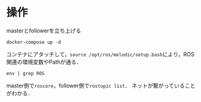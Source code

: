 # 操作

masterとfollowerを立ち上げる

```
docker-compose up -d
```

コンテナにアタッチして，`source /opt/ros/melodic/setup.bash`により，ROS関連の環境変数やPathが通る．

```
env | grep ROS
```

master側で`roscore`，follower側で`rostopic list`．
ネットが繋がっていることがわかる．